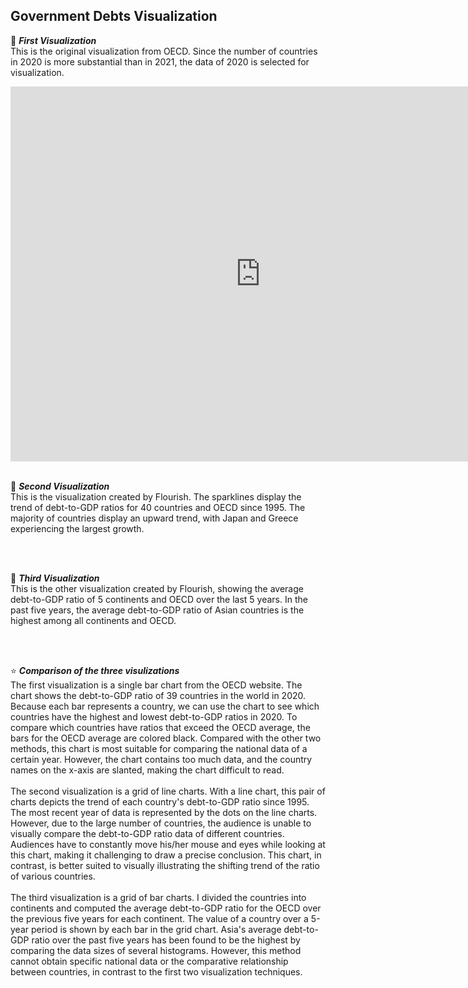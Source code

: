 ## Government Debts Visualization 

📍 **_First Visualization_**   
This is the original visualization from OECD. Since the number of countries in 2020 is more substantial than in 2021, the data of 2020 is selected for visualization.
<br />
<iframe src="https://data.oecd.org/chart/6XKb" width="800" height="600" style="border: 0" mozallowfullscreen="true" webkitallowfullscreen="true" allowfullscreen="true"><a href="https://data.oecd.org/chart/6XKb" target="_blank">OECD Chart: General government debt, Total, % of GDP, Annual, 2020</a></iframe> 
<br />
<br />
  
📍 **_Second Visualization_**  
This is the visualization created by Flourish. The sparklines display the trend of debt-to-GDP ratios for 40 countries and OECD since 1995. The majority of countries display an upward trend, with Japan and Greece experiencing the largest growth.
<br />
<div class="flourish-embed flourish-chart" data-src="visualisation/12550634"><script src="https://public.flourish.studio/resources/embed.js"></script></div>
<br />
<br />

📍 **_Third Visualization_**  
This is the other visualization created by Flourish, showing the average debt-to-GDP ratio of 5 continents and OECD over the last 5 years. In the past five years, the average debt-to-GDP ratio of Asian countries is the highest among all continents and OECD.
<br />
<div class="flourish-embed flourish-chart" data-src="visualisation/12551837"><script src="https://public.flourish.studio/resources/embed.js"></script></div>
<br />
<br />

⭐ **_Comparison of the three visulizations_**  
The first visualization is a single bar chart from the OECD website. The chart shows the debt-to-GDP ratio of 39 countries in the world in 2020. Because each bar represents a country, we can use the chart to see which countries have the highest and lowest debt-to-GDP ratios in 2020. To compare which countries have ratios that exceed the OECD average, the bars for the OECD average are colored black. Compared with the other two methods, this chart is most suitable for comparing the national data of a certain year. However, the chart contains too much data, and the country names on the x-axis are slanted, making the chart difficult to read.   
<br />
The second visualization is a grid of line charts. With a line chart, this pair of charts depicts the trend of each country's debt-to-GDP ratio since 1995. The most recent year of data is represented by the dots on the line charts. However, due to the large number of countries, the audience is unable to visually compare the debt-to-GDP ratio data of different countries. Audiences have to constantly move his/her mouse and eyes while looking at this chart, making it challenging to draw a precise conclusion. This chart, in contrast, is better suited to visually illustrating the shifting trend of the ratio of various countries.  
<br />
The third visualization is a grid of bar charts. I divided the countries into continents and computed the average debt-to-GDP ratio for the OECD over the previous five years for each continent. The value of a country over a 5-year period is shown by each bar in the grid chart. Asia's average debt-to-GDP ratio over the past five years has been found to be the highest by comparing the data sizes of several histograms. However, this method cannot obtain specific national data or the comparative relationship between countries, in contrast to the first two visualization techniques.  
<br />
<br />


